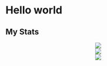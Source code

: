 # Hello world

## My Stats

<a href="https://github.com/anuraghazra/github-readme-stats">
  <div align="center">
    <div>
      <img src="https://github-readme-stats.vercel.app/api?username=alexaib2002&count_private=true&show_icons=true&theme=tokyonight&hide_border=true" />
    </div>
    <div>
      <!-- Hide all repos with code not written by me -->
      <img src="https://github-readme-stats.vercel.app/api/top-langs/?username=alexaib2002&exclude_repo=grupo06,Toshiba-SatelliteP50C_OpenCore&theme=tokyonight&hide_border=true" />
    </div>
  </div>
</a>

<a href="https://github-readme-streak-stats.herokuapp.com">
  <div align="center">
    <img src="https://github-readme-streak-stats.herokuapp.com?user=alexaib2002&theme=tokyonight_duo&hide_border=true&date_format=j%20M%5B%20Y%5D" />
  </div>
</a>
